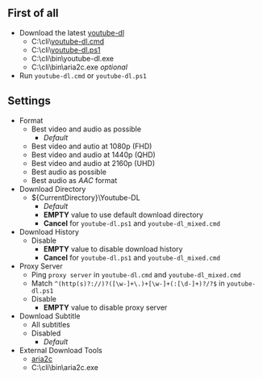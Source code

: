 ## First of all
- Download the latest [youtube-dl](https://yt-dl.org/latest/youtube-dl.exe)
    - C:\cli\\[youtube-dl.cmd](https://raw.githubusercontent.com/jc3213/batchscript/main/youtube-dl/youtube-dl.cmd)
    - C:\cli\\[youtube-dl.ps1](https://raw.githubusercontent.com/jc3213/batchscript/main/youtube-dl/youtube-dl.ps1)
    - C:\cli\bin\youtube-dl.exe
    - C:\cli\bin\aria2c.exe *optional*
- Run `youtube-dl.cmd` or `youtube-dl.ps1`

## Settings
- Format
    - Best video and audio as possible
        - *Default*
    - Best video and autio at 1080p (FHD)
    - Best video and audio at 1440p (QHD)
    - Best video and audio at 2160p (UHD)
    - Best audio as possible
    - Best audio as *AAC* format
- Download Directory
    - ${CurrentDirectory}\Youtube-DL
        - *Default*
        - **EMPTY** value to use default download directory
        - **Cancel** for `youtube-dl.ps1` and `youtube-dl_mixed.cmd`
- Download History
    - Disable
        - **EMPTY** value to disable download history
        - **Cancel** for `youtube-dl.ps1` and `youtube-dl_mixed.cmd`
- Proxy Server
    - Ping `proxy server` in `youtube-dl.cmd` and `youtube-dl_mixed.cmd`
    - Match `^(http(s)?://)?([\w-]+\.)+[\w-]+(:[\d-]+)?/?$` in `youtube-dl.ps1`
    - Disable
        - **EMPTY** value to disable proxy server
- Download Subtitle
    - All subtitles
    - Disabled
        - *Default*
- External Download Tools
    - [aria2c](https://github.com/aria2/aria2/releases/latest)
    - C:\cli\bin\aria2c.exe
